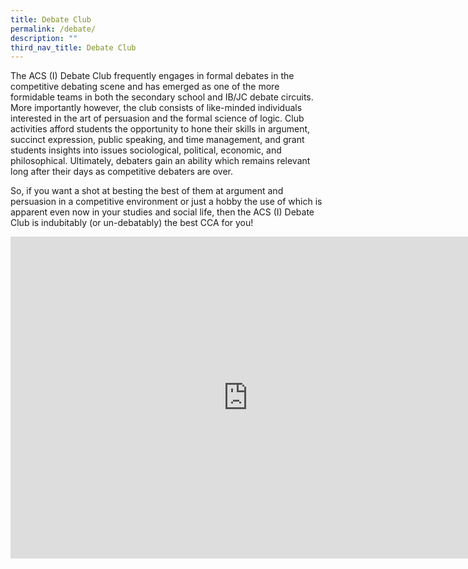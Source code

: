 ```yaml
---
title: Debate Club
permalink: /debate/
description: ""
third_nav_title: Debate Club
---
```

The ACS (I) Debate Club frequently engages in formal debates in the competitive debating scene and has emerged as one of the more formidable teams in both the secondary school and IB/JC debate circuits. More importantly however, the club consists of like-minded individuals interested in the art of persuasion and the formal science of logic. Club activities afford students the opportunity to hone their skills in argument, succinct expression, public speaking, and time management, and grant students insights into issues sociological, political, economic, and philosophical. Ultimately, debaters gain an ability which remains relevant long after their days as competitive debaters are over.

So, if you want a shot at besting the best of them at argument and persuasion in a competitive environment or just a hobby the use of which is apparent even now in your studies and social life, then the ACS (I) Debate Club is indubitably (or un-debatably) the best CCA for you!

<iframe width="760" height="515" src="https://www.youtube.com/embed/goI1pr_qmYI" title="YouTube video player" frameborder="0" allow="accelerometer; autoplay; clipboard-write; encrypted-media; gyroscope; picture-in-picture; web-share" allowfullscreen></iframe>